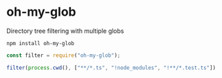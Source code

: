 # oh-my-glob

Directory tree filtering with multiple globs

```shell
npm install oh-my-glob
```

```javascript
const filter = require("oh-my-glob");

filter(process.cwd(), ["**/*.ts", "!node_modules", "!**/*.test.ts"])
```
